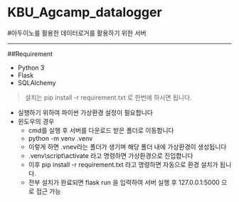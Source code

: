 # KBU_Agcamp_datalogger

#아두이노를 활용한 데이터로거를 활용하기 위한 서버
***

##Requirement
+ Python 3
+ Flask
+ SQLAlchemy
> 설치는 pip install -r requirement.txt 로 한번에 하시면 됩니다.

+ 실행하기 위하여 파이썬 가상환경 설정이 필요합니다
+ 윈도우의 경우
  + cmd를 실행 후 서버를 다운로드 받은 폴더로 이동합니다
  + python -m venv .venv
  + 이렇게 하면 .vnev라는 폴더가 생기며 해당 폴더 내에 가상환경이 생성됩니다
  + .venv\script\activate 라고 명령하면 가상환경으로 진입합니다
  + 이후 pip install -r requirement.txt 라고 명령하면 자동으로 환경 설치가 됩니다.
  + 전부 설치가 완료되면 flask run 을 입력하여 서버 실행 후 127.0.0.1:5000 으로 접근 가능